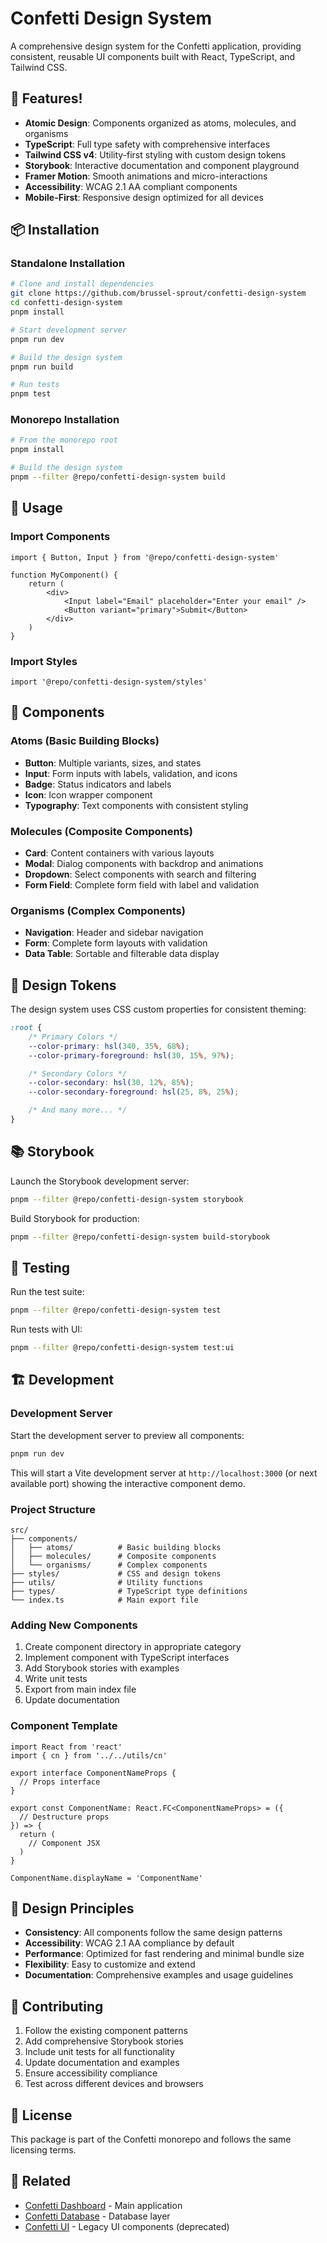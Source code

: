 # Confetti Design System

A comprehensive design system for the Confetti application, providing consistent, reusable UI components built with React, TypeScript, and Tailwind CSS.

## 🚀 Features!

- **Atomic Design**: Components organized as atoms, molecules, and organisms
- **TypeScript**: Full type safety with comprehensive interfaces
- **Tailwind CSS v4**: Utility-first styling with custom design tokens
- **Storybook**: Interactive documentation and component playground
- **Framer Motion**: Smooth animations and micro-interactions
- **Accessibility**: WCAG 2.1 AA compliant components
- **Mobile-First**: Responsive design optimized for all devices

## 📦 Installation

### Standalone Installation

```bash
# Clone and install dependencies
git clone https://github.com/brussel-sprout/confetti-design-system
cd confetti-design-system
pnpm install

# Start development server
pnpm run dev

# Build the design system
pnpm run build

# Run tests
pnpm test
```

### Monorepo Installation

```bash
# From the monorepo root
pnpm install

# Build the design system
pnpm --filter @repo/confetti-design-system build
```

## 🎯 Usage

### Import Components

```tsx
import { Button, Input } from '@repo/confetti-design-system'

function MyComponent() {
	return (
		<div>
			<Input label="Email" placeholder="Enter your email" />
			<Button variant="primary">Submit</Button>
		</div>
	)
}
```

### Import Styles

```tsx
import '@repo/confetti-design-system/styles'
```

## 🧩 Components

### Atoms (Basic Building Blocks)

- **Button**: Multiple variants, sizes, and states
- **Input**: Form inputs with labels, validation, and icons
- **Badge**: Status indicators and labels
- **Icon**: Icon wrapper component
- **Typography**: Text components with consistent styling

### Molecules (Composite Components)

- **Card**: Content containers with various layouts
- **Modal**: Dialog components with backdrop and animations
- **Dropdown**: Select components with search and filtering
- **Form Field**: Complete form field with label and validation

### Organisms (Complex Components)

- **Navigation**: Header and sidebar navigation
- **Form**: Complete form layouts with validation
- **Data Table**: Sortable and filterable data display

## 🎨 Design Tokens

The design system uses CSS custom properties for consistent theming:

```css
:root {
	/* Primary Colors */
	--color-primary: hsl(340, 35%, 68%);
	--color-primary-foreground: hsl(30, 15%, 97%);

	/* Secondary Colors */
	--color-secondary: hsl(30, 12%, 85%);
	--color-secondary-foreground: hsl(25, 8%, 25%);

	/* And many more... */
}
```

## 📚 Storybook

Launch the Storybook development server:

```bash
pnpm --filter @repo/confetti-design-system storybook
```

Build Storybook for production:

```bash
pnpm --filter @repo/confetti-design-system build-storybook
```

## 🧪 Testing

Run the test suite:

```bash
pnpm --filter @repo/confetti-design-system test
```

Run tests with UI:

```bash
pnpm --filter @repo/confetti-design-system test:ui
```

## 🏗️ Development

### Development Server

Start the development server to preview all components:

```bash
pnpm run dev
```

This will start a Vite development server at `http://localhost:3000` (or next available port) showing the interactive component demo.

### Project Structure

```
src/
├── components/
│   ├── atoms/          # Basic building blocks
│   ├── molecules/      # Composite components
│   └── organisms/      # Complex components
├── styles/             # CSS and design tokens
├── utils/              # Utility functions
├── types/              # TypeScript type definitions
└── index.ts            # Main export file
```

### Adding New Components

1. Create component directory in appropriate category
2. Implement component with TypeScript interfaces
3. Add Storybook stories with examples
4. Write unit tests
5. Export from main index file
6. Update documentation

### Component Template

```tsx
import React from 'react'
import { cn } from '../../utils/cn'

export interface ComponentNameProps {
  // Props interface
}

export const ComponentName: React.FC<ComponentNameProps> = ({
  // Destructure props
}) => {
  return (
    // Component JSX
  )
}

ComponentName.displayName = 'ComponentName'
```

## 🎯 Design Principles

- **Consistency**: All components follow the same design patterns
- **Accessibility**: WCAG 2.1 AA compliance by default
- **Performance**: Optimized for fast rendering and minimal bundle size
- **Flexibility**: Easy to customize and extend
- **Documentation**: Comprehensive examples and usage guidelines

## 🤝 Contributing

1. Follow the existing component patterns
2. Add comprehensive Storybook stories
3. Include unit tests for all functionality
4. Update documentation and examples
5. Ensure accessibility compliance
6. Test across different devices and browsers

## 📄 License

This package is part of the Confetti monorepo and follows the same licensing terms.

## 🔗 Related

- [Confetti Dashboard](../confetti-dash/) - Main application
- [Confetti Database](../confetti-db/) - Database layer
- [Confetti UI](../confetti-ui/) - Legacy UI components (deprecated)
